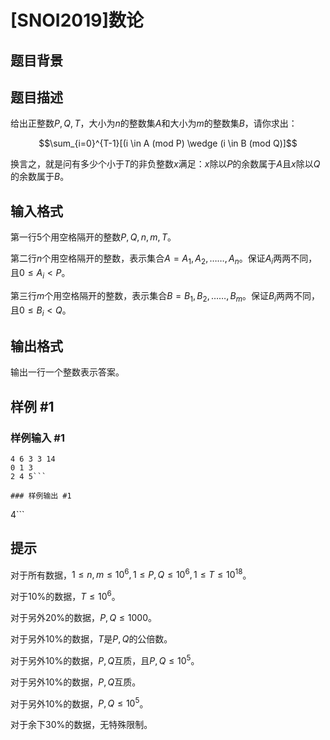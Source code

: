 # [SNOI2019]数论

## 题目背景



## 题目描述

给出正整数$P,Q,T$，大小为$n$的整数集$A$和大小为$m$的整数集$B$，请你求出：

$$\sum_{i=0}^{T-1}[(i \in A (mod P) \wedge (i \in B (mod Q)]$$


换言之，就是问有多少个小于$T$的非负整数$x$满足：$x$除以$P$的余数属于$A$且$x$除以$Q$的余数属于$B$。

## 输入格式

第一行$5$个用空格隔开的整数$P,Q,n,m,T$。

第二行$n$个用空格隔开的整数，表示集合$A={A_1,A_2,……,A_n}$。保证$A_i$两两不同，且$0 \leq A_i<P$。

第三行$m$个用空格隔开的整数，表示集合$B={B_1,B_2,……,B_m}$。保证$B_i$两两不同，且$0 \leq B_i<Q$。

## 输出格式

输出一行一个整数表示答案。

## 样例 #1

### 样例输入 #1
```
4 6 3 3 14
0 1 3
2 4 5```

### 样例输出 #1

```
4```

## 提示

对于所有数据，$1 \leq n,m \leq 10^6 , 1 \leq P,Q \leq 10^6 , 1 \leq T \leq 10^{18}$。

对于10%的数据，$T \leq 10^6$。

对于另外20%的数据，$P,Q \leq 1000$。

对于另外10%的数据，$T$是$P,Q$的公倍数。

对于另外10%的数据，$P,Q$互质，且$P,Q \leq 10^5$。

对于另外10%的数据，$P,Q$互质。

对于另外10%的数据，$P,Q \leq 10^5$。

对于余下30%的数据，无特殊限制。
